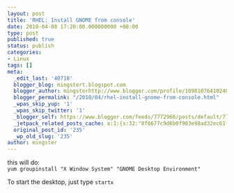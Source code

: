 ```yaml
---
layout: post
title: 'RHEL: Install GNOME from console'
date: 2010-04-08 17:20:00.000000000 +08:00
type: post
published: true
status: publish
categories:
- Linux
tags: []
meta:
  _edit_last: '40718'
  blogger_blog: mingstert.blogspot.com
  blogger_author: mingsterhttp://www.blogger.com/profile/10981076410240209932noreply@blogger.com
  blogger_permalink: "/2010/04/rhel-install-gnome-from-console.html"
  _wpas_skip_yup: '1'
  _wpas_skip_twitter: '1'
  _blogger_self: https://www.blogger.com/feeds/7772966/posts/default/7754008850756714120
  _jetpack_related_posts_cache: a:1:{s:32:"8f6677c9d6b0f903e98ad32ec61f8deb";a:2:{s:7:"expires";i:1453388812;s:7:"payload";a:3:{i:0;a:1:{s:2:"id";i:178;}i:1;a:1:{s:2:"id";i:180;}i:2;a:1:{s:2:"id";i:225;}}}}
  original_post_id: '235'
  _wp_old_slug: '235'
author: mingster
---
```

<p>this will do: <code><br />yum groupinstall "X Window System" "GNOME Desktop Environment"<br /></code></p>
<p>To start the desktop, just type <code>startx</code></p>
